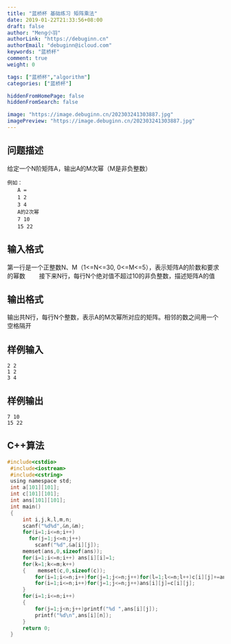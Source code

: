 ```yaml
---
title: "蓝桥杯 基础练习 矩阵乘法"
date: 2019-01-22T21:33:56+08:00
draft: false
author: "Meng小羽"
authorLink: "https://debuginn.cn"
authorEmail: "debuginn@icloud.com"
keywords: "蓝桥杯"
comment: true
weight: 0

tags: ["蓝桥杯","algorithm"]
categories: ["蓝桥杯"]

hiddenFromHomePage: false
hiddenFromSearch: false

image: "https://image.debuginn.cn/202303241303887.jpg"
imagePreview: "https://image.debuginn.cn/202303241303887.jpg"
---
```


## 问题描述　　

给定一个N阶矩阵A，输出A的M次幂（M是非负整数）
```　　
例如：
　　A =
　　1 2
　　3 4
　　A的2次幂
　　7 10
　　15 22
```

## 输入格式　　

第一行是一个正整数N、M（1<=N<=30, 0<=M<=5），表示矩阵A的阶数和要求的幂数
　　接下来N行，每行N个绝对值不超过10的非负整数，描述矩阵A的值

## 输出格式　　

输出共N行，每行N个整数，表示A的M次幂所对应的矩阵。相邻的数之间用一个空格隔开

## 样例输入

```shell
2 2
1 2
3 4
```

## 样例输出

```shell
7 10
15 22
```

## C++算法

```c
#include<cstdio>
 #include<iostream>
 #include<cstring>
 using namespace std;
 int a[101][101];
 int c[101][101];
 int ans[101][101];
 int main()
 {
     int i,j,k,l,m,n;
     scanf("%d%d",&n,&m);
     for(i=1;i<=n;i++)
       for(j=1;j<=n;j++)
         scanf("%d",&a[i][j]);
     memset(ans,0,sizeof(ans));
     for(i=1;i<=n;i++) ans[i][i]=1;
     for(k=1;k<=m;k++)
     {    memset(c,0,sizeof(c));
         for(i=1;i<=n;i++)for(j=1;j<=n;j++)for(l=1;l<=n;l++)c[i][j]+=ans[i][l]*a[l][j];
         for(i=1;i<=n;i++)for(j=1;j<=n;j++)ans[i][j]=c[i][j];
     }
     for(i=1;i<=n;i++)
     {
         for(j=1;j<n;j++)printf("%d ",ans[i][j]);
         printf("%d\n",ans[i][n]);
     }
     return 0;
 }
```
